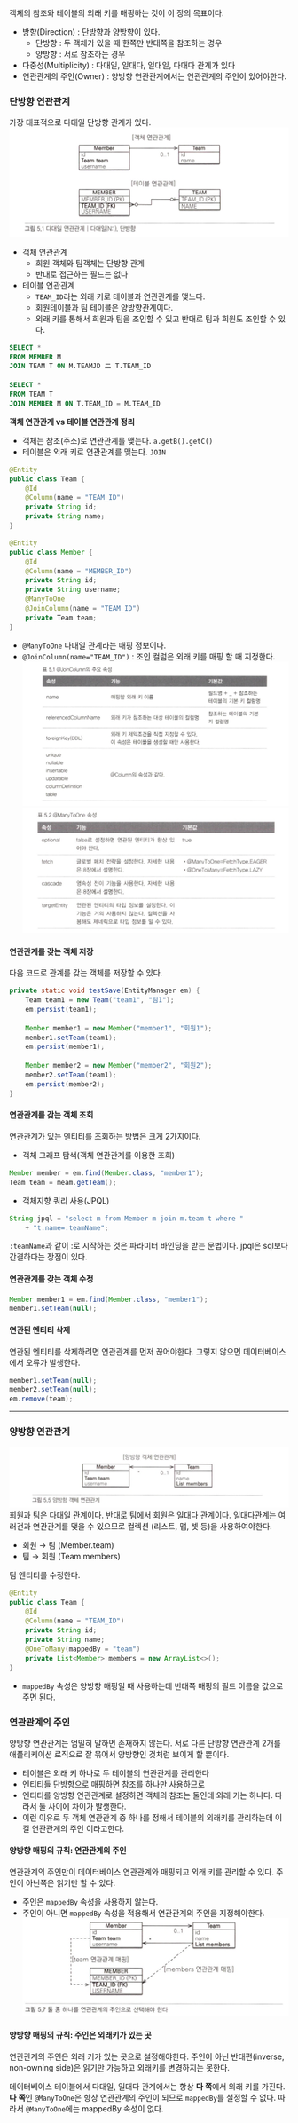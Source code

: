객체의 참조와 테이블의 외래 키를 매핑하는 것이 이 장의 목표이다.
- 방향(Direction) : 단방향과 양방향이 있다. 
	- 단방향 : 두 객체가 있을 때 한쪽만 반대쪽을 참조하는 경우
	- 양방향 : 서로 참조하는 경우
- 다중성(Multiplicity) : 다대일, 일대다, 일대일, 다대다 관계가 있다
- 연관관계의 주인(Owner) : 양방향 연관관계에서는 연관관계의 주인이 있어야한다.

### 단방향 연관관계
가장 대표적으로 다대일 단방향 관계가 있다.
![](attachment/dbbe282b1f4c67cc809a1a380aab40f0.png)
- 객체 연관관계 
	- 회원 객체와 팀객체는 단방향 관계
	- 반대로 접근하는 필드는 없다
- 테이블 연관관계
	- `TEAM_ID`라는 외래 키로 테이블과 연관관계를 맺느다.
	- 회원테이블과 팀 테이블은 양방향관계이다.
	- 외래 키를 통해서 회원과 팀을 조인할 수 있고 반대로 팀과 회원도 조인할 수 있다.
```sql
SELECT *
FROM MEMBER M
JOIN TEAM T ON M.TEAMJD 二 T.TEAM_ID

SELECT *
FROM TEAM T
JOIN MEMBER M ON T.TEAM_ID = M.TEAM_ID
```

**객체 연관관계 vs 테이블 연관관계 정리**
- 객체는 참조(주소)로 연관관계를 맺는다. `a.getB().getC()`
- 테이블은 외래 키로 연관관계를 맺는다. `JOIN`
```java
@Entity  
public class Team {  
    @Id  
    @Column(name = "TEAM_ID")  
    private String id;  
    private String name;
}
```
```java
@Entity  
public class Member {  
    @Id  
    @Column(name = "MEMBER_ID")  
    private String id;  
    private String username;  
    @ManyToOne  
    @JoinColumn(name = "TEAM_ID")  
    private Team team;
}
```
- `@ManyToOne` 다대일 관계라는 매핑 정보이다.
- `@JoinColumn(name="TEAM_ID")`  : 조인 컬럼은 외래 키를 매핑 할 때 지정한다.
![](attachment/efd3c3e503cd530ab59d4c0d7c35df5b.png)
![](attachment/39b3f244fdacbcd7240077b985f853fb.png)
#### 연관관계를 갖는 객체 저장
다음 코드로 관계를 갖는 객체를 저장할 수 있다.
```java
private static void testSave(EntityManager em) {  
    Team team1 = new Team("team1", "팀1");  
    em.persist(team1);  
      
    Member member1 = new Member("member1", "회원1");  
    member1.setTeam(team1);  
    em.persist(member1);  
  
    Member member2 = new Member("member2", "회원2");  
    member2.setTeam(team1);  
    em.persist(member2);  
}
```

#### 연관관계를 갖는 객체 조회
연관관계가 있는 엔티티를 조회하는 방법은 크게 2가지이다.
- 객체 그래프 탐색(객체 연관관계를 이용한 조회)
```java
Member member = em.find(Member.class, "member1");
Team team = meam.getTeam();
```
- 객체지향 쿼리 사용(JPQL)
```java
String jpql = "select m from Member m join m.team t where " 
	+ "t.name=:teamName";
```
`:teamName`과 같이 :로 시작하는 것은 파라미터 바인딩을 받는 문법이다. jpql은 sql보다 간결하다는 장점이 있다.

#### 연관관계를 갖는 객체 수정
```java
Member member1 = em.find(Member.class, "member1");
member1.setTeam(null);
```

#### 연관된 엔티티 삭제
연관된 엔티티를 삭제하려면 연관관계를 먼저 끊어야한다. 그렇지 않으면 데이터베이스에서 오류가 발생한다.
```java
member1.setTeam(null);
member2.setTeam(null);
em.remove(team);
```
---
### 양방향 연관관계
![](attachment/40d8abade5e223f678c8171f9a052c8e.png)
회원과 팀은 다대일 관계이다. 반대로 팀에서 회원은 일대다 관계이다. 
일대다관계는 여러건과 연관관계를 맺을 수 있으므로 컬렉션 (리스트, 맵, 셋 등)을 사용하여야한다.
- 회원 → 팀 (Member.team)
- 팀 → 회원 (Team.members)

팀 엔티티를 수정한다.
```java
@Entity  
public class Team {  
    @Id  
    @Column(name = "TEAM_ID")  
    private String id;  
    private String name;   
    @OneToMany(mappedBy = "team")  
    private List<Member> members = new ArrayList<>();
}
```
- `mappedBy` 속성은 양방향 매핑일 때 사용하는데 반대쪽 매핑의 필드 이름을 값으로 주면 된다.
### 연관관계의 주인
양방향 연관관계는 엄밀히 말하면 존재하지 않는다. 서로 다른 단방향 연관관계 2개를 애플리케이션 로직으로 잘 묶어서 양방향인 것처럼 보이게 할 뿐이다.

- 테이블은 외래 키 하나로 두 테이블의 연관관계를 관리한다
- 엔티티들 단방향으로 매핑하면 참조를 하나만 사용하므로
- 엔티티를 양방향 연관관계로 설정하면 객체의 참조는 둘인데 외래 키는 하나다. 따라서 둘 사이에 차이가 발생한다.
- 이런 이유로 두 객체 연관관계 중 하나를 정해서 테이블의 외래키를 관리하는데 이걸 연관관계의 주인 이라고한다.

#### 양방향 매핑의 규칙: 연관관계의 주인
연관관계의 주인만이 데이터베이스 연관관계와 매핑되고 외래 키를 관리할 수 있다. 
주인이 아닌쪽은 읽기만 할 수 있다.
- 주인은 `mappedBy` 속성을 사용하지 않는다.
- 주인이 아니면 `mappedBy` 속성을 적용해서 연관관계의 주인을 지정해야한다.
![](attachment/3d636e8955bdba7321baa16d948a69c8.png)
#### 양방향 매핑의 규칙: 주인은 외래키가 있는 곳
연관관계의 주인은 외래 키가 있는 곳으로 설정해야한다. 주인이 아닌 반대편(inverse, non-owning side)은 읽기만 가능하고 외래키를 변경하지는 못한다.

데이터베이스 테이블에서 다대일, 일대다 관계에서는 항상 **다 쪽**에서 외래 키를 가진다. **다 쪽**인 `@ManyToOne`은 항상 연관관계의 주인이 되므로 `mappedBy`를 설정할 수 없다. 따라서 `@ManyToOne`에는 mappedBy 속성이 없다.


